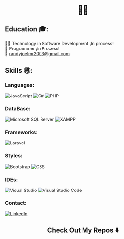 <h1 align="center"> 👦🏻 </h1>

## Education 🎓: 
👨‍💻 Technology in Software Development ¡In process!
<br>
🐉 Programmer ¡in Process!
<br>
📧 randyjoelmr2003@gmail.com

## Skills 🉐: 

### Languages: 

![JavaScript](https://shields.io/badge/JavaScript-F7DF1E?logo=JavaScript&logoColor=000&style=flat-square)
![C#](https://img.shields.io/badge/c%23-%23239120.svg?style=for-the-badge&logo=csharp&logoColor=white)
![PHP](https://img.shields.io/badge/php-%23777BB4.svg?style=for-the-badge&logo=php&logoColor=white)

### DataBase: 
![Microsoft SQL Server](https://img.shields.io/badge/Microsoft_SQL_Server-CC2927?style=for-the-badge&logo=microsoft-sql-server&logoColor=white)
![XAMPP](https://img.shields.io/badge/XAMPP-F37623?style=for-the-badge&logo=xampp&logoColor=white)

### Frameworks: 
![Laravel](https://img.shields.io/badge/laravel-%23FF2D20.svg?style=for-the-badge&logo=laravel&logoColor=white)

### Styles: 
![Bootstrap](https://img.shields.io/badge/bootstrap-%238511FA.svg?style=for-the-badge&logo=bootstrap&logoColor=white)
![CSS](https://img.shields.io/badge/css3-%231572B6.svg?style=for-the-badge&logo=css3&logoColor=white)



### IDEs: 
![Visual Studio](https://img.shields.io/badge/Visual%20Studio-5C2D91.svg?style=for-the-badge&logo=visual-studio&logoColor=white)
![Visual Studio Code](https://img.shields.io/badge/Visual%20Studio%20Code-0078d7.svg?style=for-the-badge&logo=visual-studio-code&logoColor=white)

### Contact:
[![LinkedIn](https://img.shields.io/badge/LinkedIn-0077B5?style=for-the-badge&logo=linkedin&logoColor=white)](https://www.linkedin.com/in/randy-molina-0499252a7/)


<h2  align="center"> Check Out My Repos ⬇️ </h2>
